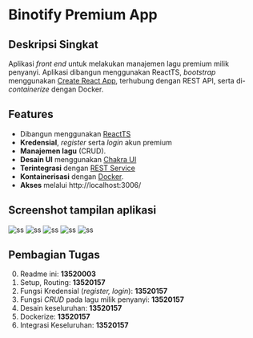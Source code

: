 # Binotify Premium App

## Deskripsi Singkat

Aplikasi *front end* untuk melakukan manajemen lagu premium milik penyanyi. Aplikasi dibangun menggunakan ReactTS, *bootstrap* menggunakan [Create React App](https://github.com/facebook/create-react-app), terhubung dengan REST API, serta di-*containerize* dengan Docker.

## Features
- Dibangun menggunakan [React](https://reactjs.org/)[TS](https://www.typescriptlang.org/id/docs/handbook/react.html)
- **Kredensial**, *register* serta *login* akun premium
- **Manajemen lagu** (CRUD).
- **Desain UI** menggunakan [Chakra UI](https://chakra-ui.com/)
- **Terintegrasi** dengan [REST Service](https://gitlab.informatika.org/if3110-2022-k01-02-25/binotify-rest-service)
- **Kontainerisasi** dengan [Docker](https://www.docker.com/ "Docker Homepage").
- **Akses** melalui http://localhost:3006/

## Screenshot tampilan aplikasi
![ss](/screenshots/premium-main.png)
![ss](/screenshots/premium-register.png)
![ss](/screenshots/premium-login.png)
![ss](/screenshots/premium-add.png)
![ss](/screenshots/premium-edit.png)

## Pembagian Tugas
0. Readme ini: **13520003**
1. Setup, Routing: **13520157**
2. Fungsi Kredensial (*register, login*): **13520157**
3. Fungsi *CRUD* pada lagu milik penyanyi: **13520157** 
4. Desain keseluruhan: **13520157**
4. Dockerize: **13520157** 
5. Integrasi Keseluruhan: **13520157**
